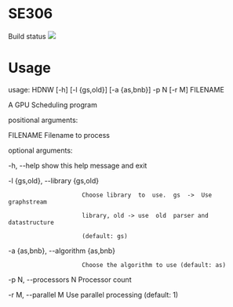 # SE306
Build status ![](https://circleci.com/gh/qhua948/SE306.png?circle-token=3c376333dfa42e6f783718d8741ade5adb351b21)
# Usage
usage: HDNW [-h] [-l {gs,old}] [-a {as,bnb}] -p N [-r M] FILENAME

A GPU Scheduling program

positional arguments:

  FILENAME               Filename to process

optional arguments:

  -h, --help             show this help message and exit
  
  -l {gs,old}, --library {gs,old}
  
                         Choose library  to  use.  gs  ->  Use  graphstream
                         
                         library, old -> use  old  parser and datastructure
                         
                         (default: gs)
                         
  -a {as,bnb}, --algorithm {as,bnb}
  
                         Choose the algorithm to use (default: as)
                         
  -p N, --processors N   Processor count
  
  -r M, --parallel M     Use parallel processing (default: 1)
